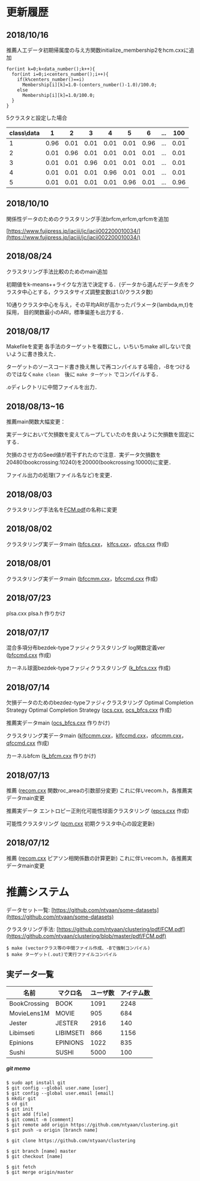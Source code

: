 # 更新履歴

## 2018/10/16
推薦人工データ初期帰属度の与え方関数initialize_membership2をhcm.cxxに追加

```  
for(int k=0;k<data_number();k++){
  for(int i=0;i<centers_number();i++){
    if(k%centers_number()==i)
	  Membership[i][k]=1.0-(centers_number()-1.0)/100.0;
    else
	  Membership[i][k]=1.0/100.0;
  }
}
```
5クラスタと設定した場合

| class\data | 1 | 2 | 3 | 4 | 5| 6 | ...| 100 |
|--|--|--|--|--|--|--|--|--|
|1|0.96|0.01|0.01|0.01|0.01|0.96|...|0.01|
|2|0.01|0.96|0.01|0.01|0.01|0.01|...|0.01|
|3|0.01|0.01|0.96|0.01|0.01|0.01|...|0.01|
|4|0.01|0.01|0.01|0.96|0.01|0.01|...|0.01|
|5|0.01|0.01|0.01|0.01|0.96|0.01|...|0.96|


## 2018/10/10
関係性データのためのクラスタリング手法brfcm,erfcm,qrfcmを追加

[https://www.fujipress.jp/jaciii/jc/jacii002200010034/](https://www.fujipress.jp/jaciii/jc/jacii002200010034/)

## 2018/08/24

クラスタリング手法比較のためのmain追加

初期値をk-means++ライクな方法で決定する．(データから選んだデータ点をクラスタ中心とする，クラスタサイズ調整変数は1.0/クラスタ数)

10通りクラスタ中心を与え，その平均ARIが高かったパラメータ{lambda,m,t}を採用，
目的関数最小のARI，標準偏差も出力する．

## 2018/08/17

Makefileを変更
各手法のターゲットを複数にし，いちいちmake allしないで良いように書き換えた．

ターゲットのソースコード書き換え無しで再コンパイルする場合，-Bをつけるのではなく`make clean`　後に `make ターゲット` でコンパイルする．

.oディレクトリに中間ファイルを出力．

## 2018/08/13~16
推薦main関数大幅変更：

実データにおいて欠損数を変えてループしていたのを良いように欠損数を固定にする．

欠損のさせ方のSeed値が若干ずれたので注意．実データ欠損数を20480(bookcrossing:10240)を20000(bookcrossing:10000)に変更．

ファイル出力の処理(ファイル名など)を変更．

## 2018/08/03
クラスタリング手法名を[FCM.pdf](https://github.com/ntyaan/clustering/blob/master/pdf/FCM.pdf)の名称に変更 

## 2018/08/02
クラスタリング実データmain
([bfcs.cxx](https://github.com/ntyaan/clustering/blob/master/main_clustering/bfcs.cxx)， [klfcs.cxx](https://github.com/ntyaan/clustering/blob/master/main_clustering/klfcs.cxx)，[qfcs.cxx](https://github.com/ntyaan/clustering/blob/master/main_clustering/qfcs.cxx) 作成)

## 2018/08/01
クラスタリング実データmain
([bfccmm.cxx](https://github.com/ntyaan/clustering/blob/master/main_clustering/bfccmm.cxx)，[bfccmd.cxx](https://github.com/ntyaan/clustering/blob/master/main_clustering/bfccmd.cxx) 作成)

## 2018/07/23
plsa.cxx plsa.h 作りかけ

## 2018/07/17
混合多項分布bezdek-typeファジィクラスタリング log関数定義ver 
([bfccmd.cxx](https://github.com/ntyaan/clustering/blob/master/src/bfccmd.cxx) 作成)

カーネル球面bezdek-typeファジィクラスタリング 
([k_bfcs.cxx](https://github.com/ntyaan/clustering/blob/master/src/k_bfcs.cxx) 作成)

## 2018/07/14
欠損データのためのbezdez-typeファジィクラスタリング Optimal Completion Strategy Optimal Completion Strategy
([ocs.cxx](https://github.com/ntyaan/clustering/blob/master/src/ocs.cxx), [ocs_bfcs.cxx](https://github.com/ntyaan/clustering/blob/master/src/ocs_bfcs.cxx) 作成)

推薦実データmain
([ocs_bfcs.cxx](https://github.com/ntyaan/clustering/blob/master/main_recom/a_ocs_bfcs.cxx) 作りかけ)

クラスタリング実データmain
([klfccmm.cxx](https://github.com/ntyaan/clustering/blob/master/main_clustering/klfccmm.cxx)，[klfccmd.cxx](https://github.com/ntyaan/clustering/blob/master/main_clustering/klfccmd.cxx)，[qfccmm.cxx](https://github.com/ntyaan/clustering/blob/master/main_clustering/qfccmm.cxx)，[qfccmd.cxx](https://github.com/ntyaan/clustering/blob/master/main_clustering/qfccmd.cxx) 作成)

カーネルbfcm
([k_bfcm.cxx](https://github.com/ntyaan/clustering/blob/master/src/k_bfcm.cxx) 作りかけ)

## 2018/07/13
推薦
([recom.cxx](https://github.com/ntyaan/clustering/blob/master/src/recom.cxx) 関数roc_areaの引数部分変更)
これに伴いrecom.h，各推薦実データmain変更

推薦実データ エントロピー正則化可能性球面クラスタリング
([epcs.cxx](https://github.com/ntyaan/clustering/blob/master/src/epcs.cxx) 作成)

可能性クラスタリング
([pcm.cxx](https://github.com/ntyaan/clustering/blob/master/src/pcm.cxx) 初期クラスタ中心の設定更新)

## 2018/07/12 
推薦
([recom.cxx](https://github.com/ntyaan/clustering/blob/master/src/recom.cxx) ピアソン相関係数の計算更新)
これに伴いrecom.h，各推薦実データmain変更

# 推薦システム

データセット一覧: [https://github.com/ntyaan/some-datasets](https://github.com/ntyaan/some-datasets)

クラスタリング手法: [https://github.com/ntyaan/clustering/pdf/FCM.pdf](https://github.com/ntyaan/clustering/blob/master/pdf/FCM.pdf)

```
$ make (vectorクラス等の中間ファイル作成、-Bで強制コンパイル) 
$ make ターゲット(.out)で実行ファイルコンパイル
```

## 実データ一覧 

| 名前 | マクロ名 | ユーザ数 | アイテム数 |
|--------|--------|--------|--------|
| BookCrossing | BOOK | 1091 | 2248 |
|MovieLens1M | MOVIE | 905 | 684 |
|Jester	| JESTER | 2916 | 140 |
| Libimseti | LIBIMSETI	| 866 | 1156 |
| Epinions | EPINIONS | 1022 | 835 |
| Sushi	| SUSHI	| 5000 | 100 |

##### git memo

```
$ sudo apt install git
$ git config --global user.name [user]
$ git config --global user.email [email]
$ mkdir git
$ cd git
$ git init
$ git add [file]
$ git commit -m [comment]
$ git remote add origin https://github.com/ntyaan/clustering.git
$ git push -u origin [branch name]

$ git clone https://github.com/ntyaan/clustering

$ git branch [name] master
$ git checkout [name]

$ git fetch
$ git merge origin/master
```
